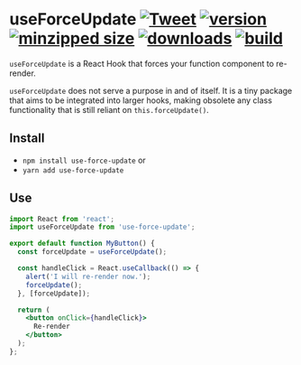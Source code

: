 # useForceUpdate [![Tweet](https://img.shields.io/twitter/url/http/shields.io.svg?style=social)](https://twitter.com/intent/tweet?text=useForceUpdate%20is%20a%20React%20Hook%20that%20forces%20your%20functional%20component%20to%20re-render!&url=https://www.npmjs.com/package/use-force-update&via=CharlesStover&hashtags=react,reactjs,javascript,typescript,webdev,webdevelopment) [![version](https://img.shields.io/npm/v/use-force-update.svg)](https://www.npmjs.com/package/use-force-update) [![minzipped size](https://img.shields.io/bundlephobia/minzip/use-force-update.svg)](https://www.npmjs.com/package/use-force-update) [![downloads](https://img.shields.io/npm/dt/use-force-update.svg)](https://www.npmjs.com/package/use-force-update) [![build](https://api.travis-ci.com/CharlesStover/use-force-update.svg)](https://travis-ci.com/CharlesStover/use-force-update/)

`useForceUpdate` is a React Hook that forces your function component to
re-render.

`useForceUpdate` does not serve a purpose in and of itself. It is a tiny
package that aims to be integrated into larger hooks, making obsolete any class
functionality that is still reliant on `this.forceUpdate()`.

## Install

* `npm install use-force-update` or
* `yarn add use-force-update`

## Use

```jsx
import React from 'react';
import useForceUpdate from 'use-force-update';

export default function MyButton() {
  const forceUpdate = useForceUpdate();

  const handleClick = React.useCallback(() => {
    alert('I will re-render now.');
    forceUpdate();
  }, [forceUpdate]);

  return (
    <button onClick={handleClick}>
      Re-render
    </button>
  );
};
```
